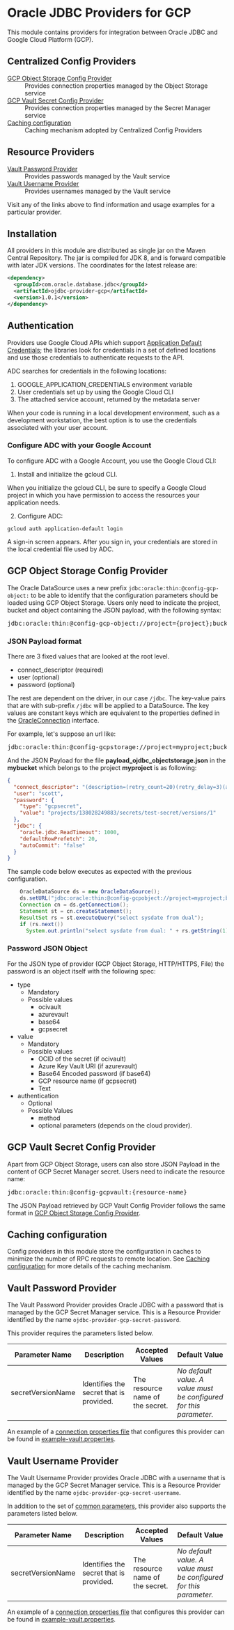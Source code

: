 # Oracle JDBC Providers for GCP

This module contains providers for integration between Oracle JDBC and
Google Cloud Platform (GCP).

## Centralized Config Providers

<dl>
<dt><a href="#gcp-object-storage-config-provider">GCP Object Storage Config 
Provider</a></dt>
<dd>Provides connection properties managed by the Object Storage service</dd>
<dt><a href="#gcp-vault-secret-config-provider">GCP Vault Secret Config Provider</a></dt>
<dd>Provides connection properties managed by the Secret Manager service</dd>
<dt><a href="#caching-configuration">Caching configuration</a></dt>
<dd>Caching mechanism adopted by Centralized Config Providers</dd>
</dl>

## Resource Providers

<dl>
<dt><a href="#vault-password-provider">Vault Password Provider</a></dt>
<dd>Provides passwords managed by the Vault service</dd>
<dt><a href="#vault-username-provider">Vault Username Provider</a></dt>
<dd>Provides usernames managed by the Vault service</dd>
</dl>

Visit any of the links above to find information and usage examples for a
particular provider.

## Installation

All providers in this module are distributed as single jar on the Maven Central
Repository. The jar is compiled for JDK 8, and is forward compatible with later
JDK versions. The coordinates for the latest release are:
```xml
<dependency>
  <groupId>com.oracle.database.jdbc</groupId>
  <artifactId>ojdbc-provider-gcp</artifactId>
  <version>1.0.1</version>
</dependency>
```

## Authentication

Providers use Google Cloud APIs which support 
[Application Default Credentials](https://cloud.google.com/docs/authentication/application-default-credentials); 
the libraries look for credentials in a set of defined locations and use those 
credentials to authenticate requests to the API.

ADC searches for credentials in the following locations:

1. GOOGLE_APPLICATION_CREDENTIALS environment variable
2. User credentials set up by using the Google Cloud CLI
3. The attached service account, returned by the metadata server

When your code is running in a local development environment, such as a development workstation, the best option is to use the credentials associated with your user 
account.

### Configure ADC with your Google Account
To configure ADC with a Google Account, you use the Google Cloud CLI:

1. Install and initialize the gcloud CLI.

When you initialize the gcloud CLI, be sure to specify a Google Cloud project in which you have permission to access the resources your application needs.

2. Configure ADC:
```
gcloud auth application-default login
```
A sign-in screen appears. After you sign in, your credentials are stored in the local credential file used by ADC.

## GCP Object Storage Config Provider
The Oracle DataSource uses a new prefix `jdbc:oracle:thin:@config-gcp-object:` to be able to identify that the configuration parameters should be loaded using GCP Object Storage. Users only need to indicate the project, bucket and object containing the JSON payload, with the following syntax:

<pre>
jdbc:oracle:thin:@config-gcp-object://project={project};bucket={bucket};object={object}]
</pre>

### JSON Payload format

There are 3 fixed values that are looked at the root level.

- connect_descriptor (required)
- user (optional)
- password (optional)

The rest are dependent on the driver, in our case `/jdbc`. The key-value pairs that are with sub-prefix `/jdbc` will be applied to a DataSource. The key values are constant keys which are equivalent to the properties defined in the [OracleConnection](https://docs.oracle.com/en/database/oracle/oracle-database/23/jajdb/oracle/jdbc/OracleConnection.html) interface.

For example, let's suppose an url like:

<pre>
jdbc:oracle:thin:@config-gcpstorage://project=myproject;bucket=mybucket;object=payload_ojdbc_objectstorage.json
</pre>

And the JSON Payload for the file **payload_ojdbc_objectstorage.json** in the **mybucket** which belongs to the project **myproject** is as following:

```json
{
  "connect_descriptor": "(description=(retry_count=20)(retry_delay=3)(address=(protocol=tcps)(port=1521)(host=adb.us-phoenix-1.oraclecloud.com))(connect_data=(service_name=xsxsxs_dbtest_medium.adb.oraclecloud.com))(security=(ssl_server_dn_match=yes)))",
  "user": "scott",
  "password": { 
    "type": "gcpsecret",
    "value": "projects/138028249883/secrets/test-secret/versions/1"
  },
  "jdbc": {
    "oracle.jdbc.ReadTimeout": 1000,
    "defaultRowPrefetch": 20,
    "autoCommit": "false"
  }
}
```

The sample code below executes as expected with the previous configuration.

```java
    OracleDataSource ds = new OracleDataSource();
    ds.setURL("jdbc:oracle:thin:@config-gcpobject://project=myproject;bucket=mybucket;object=payload_ojdbc_objectstorage.json");
    Connection cn = ds.getConnection();
    Statement st = cn.createStatement();
    ResultSet rs = st.executeQuery("select sysdate from dual");
    if (rs.next())
      System.out.println("select sysdate from dual: " + rs.getString(1));
```

### Password JSON Object

For the JSON type of provider (GCP Object Storage, HTTP/HTTPS, File) the password is an object itself with the following spec:

- type
  - Mandatory
  - Possible values
    - ocivault
    - azurevault
    - base64
    - gcpsecret
- value
  - Mandatory
  - Possible values
    - OCID of the secret (if ocivault)
    - Azure Key Vault URI (if azurevault)
    - Base64 Encoded password (if base64)
    - GCP resource name (if gcpsecret)
    - Text
- authentication
  - Optional
  - Possible Values
    - method
    - optional parameters (depends on the cloud provider).

## GCP Vault Secret Config Provider
Apart from GCP Object Storage, users can also store JSON Payload in the content of GCP Secret Manager secret. Users need to indicate the resource name:

<pre>
jdbc:oracle:thin:@config-gcpvault:{resource-name}
</pre>

The JSON Payload retrieved by GCP Vault Config Provider follows the same format in [GCP Object Storage Config Provider](#json-payload-format).

## Caching configuration

Config providers in this module store the configuration in caches to minimize
the number of RPC requests to remote location. See
[Caching configuration](../ojdbc-provider-azure/README.md#caching-configuration) for more 
details of the caching mechanism.

## Vault Password Provider
The Vault Password Provider provides Oracle JDBC with a password that is managed
by the GCP Secret Manager service. This is a Resource Provider identified by the
name `ojdbc-provider-gcp-secret-password`.

This provider requires the parameters listed below.
<table>
<thead><tr>
<th>Parameter Name</th>
<th>Description</th>
<th>Accepted Values</th>
<th>Default Value</th>
</tr></thead>
<tbody><tr>
<td>secretVersionName</td>
<td>Identifies the secret that is provided.</td>
<td>The resource name of the secret.</td>
<td><i>No default value. A value must be configured for this parameter.</i></td>
</tr></tbody>
</table>

An example of a
[connection properties file](https://docs.oracle.com/en/database/oracle/oracle-database/23/jajdb/oracle/jdbc/OracleConnection.html#CONNECTION_PROPERTY_CONFIG_FILE)
that configures this provider can be found in
[example-vault.properties](example-vault.properties).

## Vault Username Provider
The Vault Username Provider provides Oracle JDBC with a username that is managed by the
GCP Secret Manager service. This is a Resource Provider identified by the name
`ojdbc-provider-gcp-secret-username`.

In addition to the set of [common parameters](#common-parameters-for-resource-providers), this provider
also supports the parameters listed below.
<table>
<thead><tr>
<th>Parameter Name</th>
<th>Description</th>
<th>Accepted Values</th>
<th>Default Value</th>
</tr></thead>
<tbody><tr>
<td>secretVersionName</td>
<td>Identifies the secret that is provided.</td>
<td>The resource name of the secret.</td>
<td><i>No default value. A value must be configured for this parameter.</i></td>
</tr></tbody>
</table>

An example of a
[connection properties file](https://docs.oracle.com/en/database/oracle/oracle-database/23/jajdb/oracle/jdbc/OracleConnection.html#CONNECTION_PROPERTY_CONFIG_FILE)
that configures this provider can be found in
[example-vault.properties](example-vault.properties).


